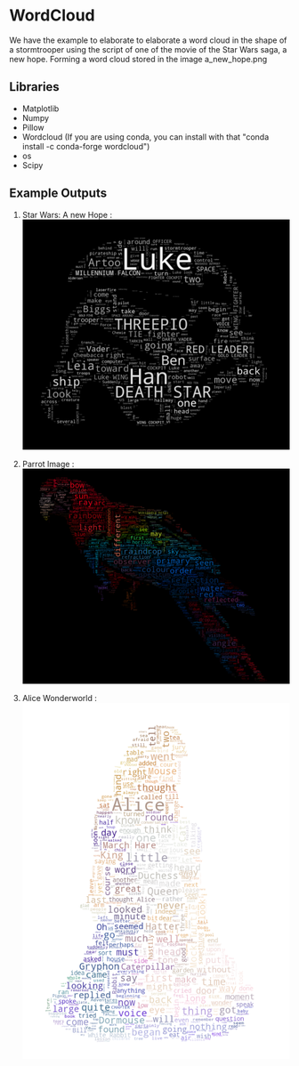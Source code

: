 # WordCloud 
We have the example to elaborate to elaborate a word cloud in the shape of a stormtrooper 
using the script of one of the movie of the Star Wars saga, a new hope. 
Forming a word cloud stored in the image a_new_hope.png

## Libraries 
- Matplotlib
- Numpy
- Pillow
- Wordcloud  (If you are using conda, you can install with that "conda install -c conda-forge wordcloud")
- os
- Scipy


## Example Outputs
1. Star Wars:  A new Hope :  
![Masked Word Cloud - Star Wars](/a_new_hope.png)

2. Parrot Image :
![Masked Parrot](/parrot_new.png)

3. Alice Wonderworld :
![Masked Alice](/alice_world_output.png)
